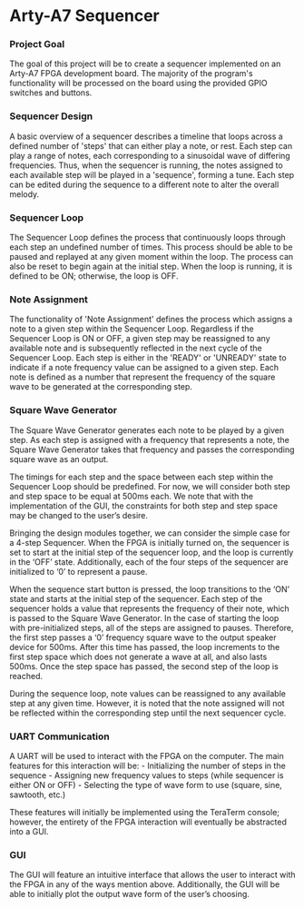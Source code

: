 # Arty-A7 Sequencer

### Project Goal
The goal of this project will be to create a sequencer implemented on an Arty-A7 FPGA development board. The majority of the program's functionality will be processed on the board using the provided GPIO switches and buttons.

### Sequencer Design
A basic overview of a sequencer describes a timeline that loops across a defined number of 'steps' that can either play a note, or rest. Each step can play a range of notes, each corresponding to a sinusoidal wave of differing frequencies. Thus, when the sequencer is running, the notes assigned to each available step will be played in a 'sequence', forming a tune. Each step can be edited during the sequence to a different note to alter the overall melody.

### Sequencer Loop

The Sequencer Loop defines the process that continuously loops through each step an undefined number of times. This process should be able to be paused and replayed at any given moment within the loop. The process can also be reset to begin again at the initial step. When the loop is running, it is defined to be ON; otherwise, the loop is OFF.

### Note Assignment

The functionality of 'Note Assignment' defines the process which assigns a note to a given step within the Sequencer Loop. Regardless if the Sequencer Loop is ON or OFF, a given step may be reassigned to any available note and is subsequently reflected in the next cycle of the Sequencer Loop. Each step is either in the 'READY' or 'UNREADY' state to indicate if a note frequency value can be assigned to a given step. Each note is defined as a number that represent the frequency of the square wave to be generated at the corresponding step.

### Square Wave Generator

The Square Wave Generator generates each note to be played by a given step. As each step is assigned with a frequency that represents a note, the Square Wave Generator takes that frequency and passes the corresponding square wave as an output.

The timings for each step and the space between each step within the Sequencer Loop should be predefined. For now, we will consider both step and step space to be equal at 500ms each. We note that with the implementation of the GUI, the constraints for both step and step space may be changed to the user’s desire.

Bringing the design modules together, we can consider the simple case for a 4-step Sequencer. When the FPGA is initially turned on, the sequencer is set to start at the initial step of the sequencer loop, and the loop is currently in the ‘OFF’ state. Additionally, each of the four steps of the sequencer are initialized to ‘0’ to represent a pause.

When the sequence start button is pressed, the loop transitions to the ‘ON’ state and starts at the initial step of the sequencer. Each step of the sequencer holds a value that represents the frequency of their note, which is passed to the Square Wave Generator. In the case of starting the loop with pre-initialized steps, all of the steps are assigned to pauses. Therefore, the first step passes a ‘0’ frequency square wave to the output speaker device for 500ms. After this time has passed, the loop increments to the first step space which does not generate a wave at all, and also lasts 500ms. Once the step space has passed, the second step of the loop is reached.

During the sequence loop, note values can be reassigned to any available step at any given time. However, it is noted that the note assigned will not be reflected within the corresponding step until the next sequencer cycle.

### UART Communication

A UART will be used to interact with the FPGA on the computer. The main features for this interaction will be:
    -    Initializing the number of steps in the sequence
    -    Assigning new frequency values to steps (while sequencer is either ON or OFF)
    -    Selecting the type of wave form to use (square, sine, sawtooth, etc.)
    
These features will initially be implemented using the TeraTerm console; however, the entirety of the FPGA interaction will eventually be abstracted into a GUI. 

### GUI

The GUI will feature an intuitive interface that allows the user to interact with the FPGA in any of the ways mention above. Additionally, the GUI will be able to initially plot the output wave form of the user’s choosing.



